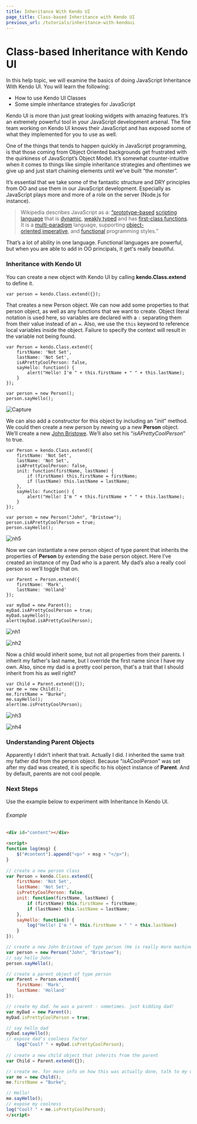 ```yaml
---
title: Inheritance With Kendo UI
page_title: Class-based Inheritance with Kendo UI
previous_url: /tutorials/inheritance-with-kendoui
---
```


# Class-based Inheritance with Kendo UI

In this help topic, we will examine the basics of doing JavaScript Inheritance With Kendo UI. You will learn the following:

- How to use Kendo UI Classes
- Some simple inheritance strategies for JavaScript

Kendo UI is more than just great looking widgets with amazing features.  It’s an extremely powerful tool in your JavaScript development arsenal.  The
fine team working on Kendo UI knows their JavaScript and has exposed some of what they implemented for you to use as well.

One of the things that tends to happen quickly in JavaScript programming, is that those coming from Object Oriented backgrounds get frustrated with
the quirkiness of JavaScript’s Object Model.  It’s somewhat counter-intuitive when it comes to things like simple inheritance strategies and
oftentimes we give up and just start chaining elements until we’ve built “the monster”.

It’s essential that we take some of the fantastic structure and DRY principles from OO and use them in our JavaScript development.  Especially as
JavaScript plays more and more of a role on the server (Node.js for instance).

> Wikipedia describes JavaScript as a:
[“prototype-based](http://en.wikipedia.org/wiki/Prototype-based) [scripting language](http://en.wikipedia.org/wiki/Scripting_language) that is [dynamic](http://en.wikipedia.org/wiki/Dynamic_language), [weakly
typed](http://en.wikipedia.org/wiki/Weak_typing) and has [first-class functions](http://en.wikipedia.org/wiki/First-class_functions). It is a [multi-paradigm](http://en.wikipedia.org/wiki/Multi-paradigm)
language, supporting [object-oriented](http://en.wikipedia.org/wiki/Object-oriented_programming),[imperative](http://en.wikipedia.org/wiki/Imperative_programming), and
[functional](http://en.wikipedia.org/wiki/Functional_programming) programming styles.”

That’s a lot of ability in one language.  Functional languages are powerful, but when you are able to add in OO principals, it get's really beautiful.

### Inheritance with Kendo UI

You can create a new object with Kendo UI by calling **kendo.Class.extend** to define it.

    var person = kendo.Class.extend({});

That creates a new Person object. We can now add some properties to that person object, as well as any functions that we want to create. Object
literal notation is used here, so variables are declared with a `:` separating them from their value instead of an `=`. Also, we use the `this` keyword to
reference local variables inside the object. Failure to specify the context will result in the variable not being found.


    var Person = kendo.Class.extend({
        firstName: 'Not Set',
        lastName: 'Not Set',
        isAPrettyCoolPerson: false,
        sayHello: function() {
            alert("Hello! I'm " + this.firstName + " " + this.lastName);
        }
    });

    var person = new Person();
    person.sayHello();

![Capture](/images/inheritance/8c23-capture.png)

We can also add a constructor for this object by including an "_init_" method.  We could then create a new person by newing up a new **Person**
object. We’ll create a new [John Bristowe][21].  We’ll also set his “_isAPrettyCoolPerson_” to true.


    var Person = kendo.Class.extend({
        firstName: 'Not Set',
        lastName: 'Not Set',
        isAPrettyCoolPerson: false,
        init: function(firstName, lastName) {
            if (firstName) this.firstName = firstName;
            if (lastName) this.lastName = lastName;
        },
        sayHello: function() {
            alert("Hello! I'm " + this.firstName + " " + this.lastName);
        }
    });

    var person = new Person("John", "Bristowe");
    person.isAPrettyCoolPerson = true;
    person.sayHello();

![nh5](/images/inheritance/8c23-nh5.png)

Now we can instantiate a new person object of type parent that inherits the properties of **Person** by extending the base person object.  Here I’ve
created an instance of my Dad who is a parent.  My dad’s also a really cool person so we’ll toggle that on.

    var Parent = Person.extend({
        firstName: 'Mark',
        lastName: 'Holland'
    });

    var myDad = new Parent();
    myDad.isAPrettyCoolPerson = true;
    myDad.sayHello();
    alert(myDad.isAPrettyCoolPerson);

![nh1](/images/inheritance/8c23-nh1_1.png)

![nh2](/images/inheritance/8c23-nh2.png)

Now a child would inherit some, but not all properties from their parents. I inherit my father's last name, but I override the first name since I have
my own. Also, since my dad is a pretty cool person, that's a trait that I should inherit from his as well right?

    var Child = Parent.extend({});
    var me = new Child();
    me.firstName = "Burke";
    me.sayHello();
    alert(me.isPrettyCoolPerson);

![nh3](/images/inheritance/8c23-nh3.png)

![nh4](/images/inheritance/8c23-nh4.png)

### Understanding Parent Objects

Apparently I didn’t inherit that trait.  Actually I did.  I inherited the same trait my father did from the person object.  Because “_isACoolPerson_”
was set after my dad was created, it is specific to his object instance of **Parent**.  And by default, parents are not cool people.

### Next Steps

Use the example below to experiment with Inheritance In Kendo UI.

###### Example

```html
<div id="content"></div>

<script>
function log(msg) {
    $("#content").append("<p>" + msg + "</p>");
}
 
// create a new person class
var Person = kendo.Class.extend({
    firstName: 'Not Set',
    lastName: 'Not Set',
    isPrettyCoolPerson: false,
    init: function(firstName, lastName) {
        if (firstName) this.firstName = firstName;
        if (lastName) this.lastName = lastName;
    },
    sayHello: function() {
        log("Hello! I'm " + this.firstName + " " + this.lastName)
    }
});

// create a new John Bristowe of type person (He is really more machine than man. Twisted and EVILE.)
var person = new Person("John", "Bristowe");
// say hello John
person.sayHello();

// create a parent object of type person    
var Parent = Person.extend({
    firstName: 'Mark',
    lastName: 'Holland'
});

// create my dad. he was a parent - sometimes. just kidding dad!    
var myDad = new Parent();
myDad.isPrettyCoolPerson = true;

// say hello dad
myDad.sayHello();
// expose dad's coolness factor
    log("Cool? " + myDad.isPrettyCoolPerson);
        
// create a new child object that inherits from the parent    
var Child = Parent.extend({});

// create me. for more info on how this was actually done, talk to my dad.
var me = new Child();
me.firstName = "Burke";

// Hello!
me.sayHello();
// expose my coolness
log("Cool? " + me.isPrettyCoolPerson);
</script>

```

[21]: http://twitter.com/johnbristowe
